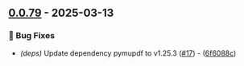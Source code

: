 ## [0.0.79](https://github.com/helmut-hoffer-von-ankershoffen/starbridge/compare/v0.0.78..v0.0.79) - 2025-03-13

### 🐛 Bug Fixes

- *(deps)* Update dependency pymupdf to v1.25.3 ([#17](https://github.com/orhun/git-cliff/issues/17)) - ([6f6088c](https://github.com/helmut-hoffer-von-ankershoffen/starbridge/commit/6f6088c2accfdcbed37776d67ec4af40c390b7b9))



